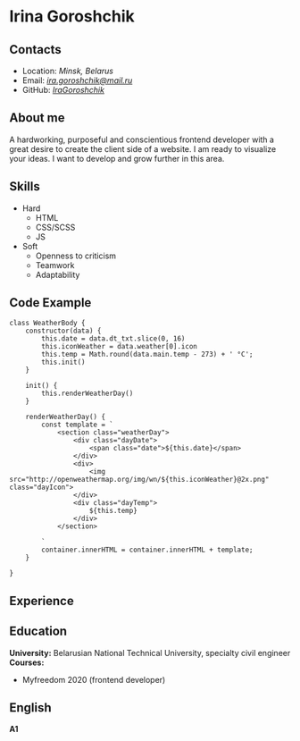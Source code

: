 # Irina Goroshchik
## Contacts
* Location: *Minsk, Belarus*
* Email: *ira.goroshchik@mail.ru*
* GitHub: *[IraGoroshchik](https://github.com/IraGoroshchik)*
## About me
A hardworking, purposeful and conscientious frontend developer with a great desire to create the client side of a website. I am ready to visualize your ideas.  I want to develop and grow further in this area.
## Skills
* Hard
    * HTML
    * CSS/SCSS
    * JS
* Soft
    * Openness to criticism
    * Teamwork
    * Adaptability
## Code Example
```
class WeatherBody {
    constructor(data) {
        this.date = data.dt_txt.slice(0, 16)
        this.iconWeather = data.weather[0].icon
        this.temp = Math.round(data.main.temp - 273) + ' °C';
        this.init()
    }

    init() {
        this.renderWeatherDay()
    }

    renderWeatherDay() {
        const template = `
            <section class="weatherDay">
                <div class="dayDate">
                    <span class="date">${this.date}</span>
                </div>
                <div>
                    <img src="http://openweathermap.org/img/wn/${this.iconWeather}@2x.png" class="dayIcon">
                </div>
                <div class="dayTemp">
                    ${this.temp}
                </div>
            </section>

        `
        container.innerHTML = container.innerHTML + template;
    }

}
```
## Experience

## Education
**University:** Belarusian National Technical University, specialty civil engineer \
**Courses:**
* Myfreedom 2020 (frontend developer)
## English
**A1**
